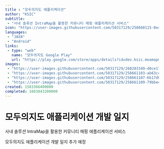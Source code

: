 ```yaml
---
title : "모두의지도 애플리케이션"
author: "KSIC"
subtitle:
 - "사내 솔루션 IntraMap을 활용한 커뮤니티 매핑 애플리케이션 서비스"
icon: "https://user-images.githubusercontent.com/50317129/258660115-8e4bde19-d102-4ca6-921e-8e6033c6c8f1.png"
languages:
 - "JAVA"
 - "Android"
links:
 - type: "web"
   name: "모두의지도 Google Play"
   url: "https://play.google.com/store/apps/details?id=dev.ksic.moamapm"
images:
 - "https://user-images.githubusercontent.com/50317129/260203349-d0ce172e-91bf-4665-a390-41f99c06f3e8.png"
 - "https://user-images.githubusercontent.com/50317129/258661103-ab63cc73-1f46-4835-9b7f-57c09aa662cd.png"
 - "https://user-images.githubusercontent.com/50317129/258661107-6b17d6c5-7c3c-4d44-b711-fdab7891b7fe.png"
 - "https://user-images.githubusercontent.com/50317129/258661109-79bbed56-29e8-4424-a475-e677f148e0cc.png"
created: 1583366400000
completed: 1603843200000
---
```


# 모두의지도 애플리케이션 개발 일지

사내 솔루션 IntraMap을 활용한 커뮤니티 매핑 애플리케이션 서비스

모두의지도 애플리케이션 개발 일지 추가 예정